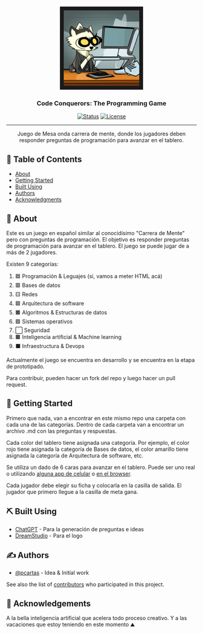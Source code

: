 
 <div align="center">
	<br>
    <img src="logo.png" width="200px" height="200px" border="10px" border-raidus="50px"/>
	<br>
</div>



<h3 align="center">Code Conquerors: The Programming Game</h3>

<div align="center">

[![Status](https://img.shields.io/badge/status-active-success.svg)]()
[![License](https://img.shields.io/badge/License-GNU%20GPL-blue)](/LICENSE)



</div>

---

<p align="center"> Juego de Mesa onda carrera de mente, donde los jugadores deben responder preguntas de programación para avanzar en el tablero.
    <br> 
</p>

## 📝 Table of Contents

- [About](#about)
- [Getting Started](#getting_started)
- [Built Using](#built_using)
- [Authors](#authors)
- [Acknowledgments](#acknowledgement)

## 🧐 About <a name = "about"></a>

Este es un juego en español similar al conocidísimo "Carrera de Mente" pero con preguntas de programación. El objetivo es responder preguntas de programación para avanzar en el tablero. El juego se puede jugar de a más de 2 jugadores. 

Existen 9 categorías:
1. 🟦 Programación & Leguajes (si, vamos a meter HTML acá)
2. 🟥 Bases de datos
3. 🟨 Redes
4. 🟩 Arquitectura de software
5. 🟧 Algoritmos & Estructuras de datos
6. 🟪 Sistemas operativos
7. ⬜ Seguridad
8. 🟫 Inteligencia artificial & Machine learning
9. ⬛ Infraestructura & Devops

Actualmente el juego se encuentra en desarrollo y se encuentra en la etapa de prototipado. 

Para contribuir, pueden hacer un fork del repo y luego hacer un pull request.

## 🏁 Getting Started <a name = "getting_started"></a>

Primero que nada, van a encontrar en este mismo repo una carpeta con cada una de las categorías. Dentro de cada carpeta van a encontrar un archivo .md con las preguntas y respuestas.

Cada color del tablero tiene asignada una categoría. Por ejemplo, el color rojo tiene asignada la categoría de Bases de datos, el color amarillo tiene asignada la categoría de Arquitectura de software, etc. 

Se utiliza un dado de 6 caras para avanzar en el tablero. Puede ser uno real o utilizando [alguna app de celular](https://play.google.com/store/apps/details?id=fr.sevenpixels.dice&hl=en&gl=US) o [en el browser](https://eslkidsgames.com/Flash/Classroom%20Dice/index.html).

Cada jugador debe elegir su ficha y colocarla en la casilla de salida. El jugador que primero llegue a la casilla de meta gana.


## ⛏️ Built Using <a name = "built_using"></a>

- [ChatGPT](https://chat.openai.com/) - Para la generación de preguntas e ideas
- [DreamStudio](https://beta.dreamstudio.ai/) - Para el logo

## ✍️ Authors <a name = "authors"></a>

- [@pcartas](https://github.com/pcartas) - Idea & Initial work

See also the list of [contributors](https://github.com/pcartas/Code-Conquerors-The-Programming-Game/graphs/contributors) who participated in this project.

## 🎉 Acknowledgements <a name = "acknowledgement"></a>

A la bella inteligencia artificial que acelera todo proceso creativo. Y a las vacaciones que estoy teniendo en este momento ⛰️


